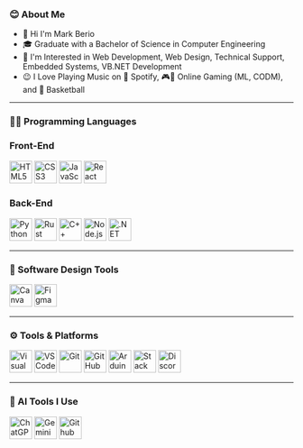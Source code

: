### 😊 About Me
- 👋 Hi I'm Mark Berio  
- 🎓 Graduate with a Bachelor of Science in Computer Engineering  
- 👀 I'm Interested in Web Development, Web Design, Technical Support, Embedded Systems, VB.NET Development  
- 😉 I Love Playing Music on 🎵 Spotify, 🎮📲 Online Gaming (ML, CODM), and 🏀 Basketball  

---

### 🧑‍💻 Programming Languages

### Front-End  
<p align="left">
  <img src="https://cdn.jsdelivr.net/gh/devicons/devicon/icons/html5/html5-original.svg" height="40" alt="HTML5" />
  <img src="https://cdn.jsdelivr.net/gh/devicons/devicon/icons/css3/css3-original.svg" height="40" alt="CSS3" />
  <img src="https://cdn.jsdelivr.net/gh/devicons/devicon/icons/javascript/javascript-original.svg" height="40" alt="JavaScript" />
  <img src="https://cdn.jsdelivr.net/gh/devicons/devicon/icons/react/react-original.svg" height="40" alt="React" />
</p>

### Back-End  
<p align="left">
  <img src="https://cdn.jsdelivr.net/gh/devicons/devicon/icons/python/python-original.svg" height="40" alt="Python" />
  <img src="https://upload.wikimedia.org/wikipedia/commons/d/d5/Rust_programming_language_black_logo.svg" height="40" alt="Rust" />
  <img src="https://cdn.jsdelivr.net/gh/devicons/devicon/icons/cplusplus/cplusplus-original.svg" height="40" alt="C++" />
<img src="https://upload.wikimedia.org/wikipedia/commons/d/d9/Node.js_logo.svg" height="40" alt="Node.js"/>
  <img src="https://en.wikipedia.org/wiki/File:VB.NET_Logo.svg" height="40" alt=".NET" />
</p>

---

### 🎨 Software Design Tools  
<p align="left">
  <img src="https://cdn.jsdelivr.net/gh/devicons/devicon/icons/canva/canva-original.svg" height="40" alt="Canva" />
  <img src="https://cdn.jsdelivr.net/gh/devicons/devicon/icons/figma/figma-original.svg" height="40" alt="Figma" />
</p>

---

### ⚙️ Tools & Platforms  
<p align="left">
  <img src="https://cdn.jsdelivr.net/gh/devicons/devicon/icons/visualstudio/visualstudio-plain.svg" height="40" alt="Visual Studio" />
  <img src="https://cdn.jsdelivr.net/gh/devicons/devicon/icons/vscode/vscode-original.svg" height="40" alt="VS Code" />
  <img src="https://cdn.jsdelivr.net/gh/devicons/devicon/icons/git/git-original.svg" height="40" alt="Git" />
  <img src="https://upload.wikimedia.org/wikipedia/commons/9/91/Octicons-mark-github.svg" height="40" alt="GitHub" />
  <img src="https://cdn.jsdelivr.net/gh/devicons/devicon/icons/arduino/arduino-original.svg" height="40" alt="Arduino IDE" />
  <img src="https://upload.wikimedia.org/wikipedia/commons/e/ef/Stack_Overflow_icon.svg" height="40" alt="Stack Overflow" />
  <img src="https://www.svgrepo.com/show/353655/discord-icon.svg" height="40" alt="Discord" />
</p>

---

### 🤖 AI Tools I Use  
<p align="left">
 <p align="left"> <img src="https://upload.wikimedia.org/wikipedia/commons/0/04/ChatGPT_logo.svg" height="40" alt="ChatGPT Logo" />
  <img src="https://upload.wikimedia.org/wikipedia/commons/8/8a/Google_Gemini_logo.svg" height="40" alt="Gemini" />
  <img src="https://i.namu.wiki/i/1EoMLcxNONXAZPoo2LmPjTEHW1v6LrW5hBktMHcd9Zy8vNjgSGjRtkr92FsTHeu_v9YDUvcrdlM6raPPkNJpQvBlWRcxsDyS6w8ZVnJoO9dqmWXrAymD1In3mJXoPP_HUdDvWdVdSn87BV7C0pVORg.webp" height="40" alt="Github Copilot" />
</p>
